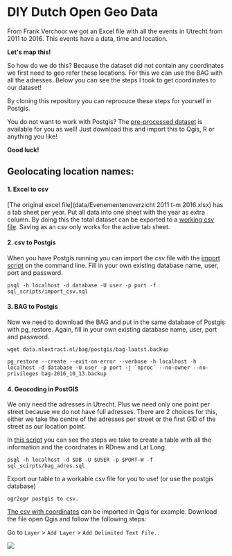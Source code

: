 # DIY Dutch Open Geo Data

From Frank Verchoor we got an Excel file with all the events in Utrecht from 2011 to 2016. This events have a data, time and location. 

**Let's map this!**

So how do we do this? Because the dataset did not contain any coordinates we first need to geo refer these locations. For this we can use the BAG with all the adresses. Below you can see the steps I took to get coordinates to our dataset!

By cloning this repository you can reprocuce these steps for yourself in Postgis. 

You do not want to work with Postgis? The [pre-processed dataset](/data/.csv) is available for you as well! Just download this and import this to Qgis, R or anything you like!

**Good luck!**


## Geolocating location names:

#### 1. Excel to csv
[The original excel file](data/Evenementenoverzicht 2011 t-m 2016.xlsx) has a tab sheet per year. Put all data into one sheet with the year as extra column. By doing this the total dataset can be exported to a [working csv file](data/Evenementenoverzicht_2011_2016.csv). Saving as an csv only works for the active tab sheet. 

#### 2. csv to Postgis
When you have Postgis running you can import the csv file with the [import script](sql_scripts/import_csv.sql) on the command line. Fill in your own existing database name, user, port and password. 

	psql -h localhost -d database -U user -p port -f sql_scripts/import_csv.sql

#### 3. BAG to Postgis 
Now we need to download the BAG and put in the same database of Postgis with pg_restore. Again, fill in your own existing database name, user, port and password. 

	wget data.nlextract.nl/bag/postgis/bag-laatst.backup 

	pg_restore --create --exit-on-error --verbose -h localhost -h localhost -d database -U user -p port -j `nproc` --no-owner --no-privileges bag-2016_10_13.backup

#### 4. Geocoding in PostGIS 
We only need the adresses in Utrecht. Plus we need only one point per street because we do not have full adresses. There are 2 choices for this, either we take the centre of the adresses per street or the first GID of the street as our location point.

In [this script](sql_scripts/bag_adres.sql) you can see the steps we take to create a table with all the information and the coordnates in RDnew and Lat Long. 

	psql -h localhost -d $DB -U $USER -p $PORT-W -f sql_scirpts/bag_adres.sql

Export our table to a workable csv file for you to use! (or use the postgis database)

	ogr2ogr postgis to csv.  

[The csv with coordinates](data/.csv) can be imported in Qgis for example. Download the file open Qgis and follow the following steps:

Go to `Layer` > `Add Layer` > `Add Delimited Text File.. `

![](image/csvimportqgis.png)